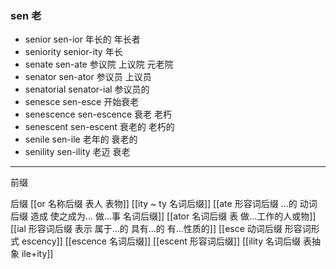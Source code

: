 ### sen  老

- senior sen-ior 年长的 年长者
- seniority senior-ity 年长
- senate sen-ate 参议院  上议院 元老院
- senator sen-ator 参议员  上议员
- senatorial senator-ial 参议员的
- senesce sen-esce 开始衰老
- senescence sen-escence  衰老  老朽
- senescent sen-escent 衰老的 老朽的
- senile sen-ile 老年的  衰老的
- senility sen-ility 老迈  衰老


---
前缀 

后缀
[[or 名称后缀 表人 表物]]
[[ity  ~ ty 名词后缀]]
[[ate 形容词后缀  ...的 动词后缀 造成 使之成为... 做...事 名词后缀]]
[[ator 名词后缀 表 做...工作的人或物]]
[[ial 形容词后缀 表示 属于...的 具有...的 有...性质的]]
[[esce 动词后缀 形容词形式 escency]]
[[escence 名词后缀]]
[[escent 形容词后缀]]
[[ility 名词后缀 表抽象  ile+ity]]